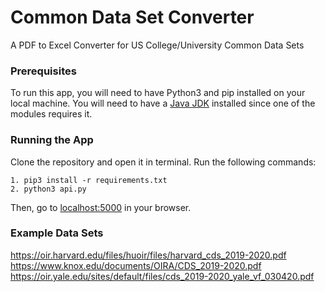 # Common Data Set Converter
A PDF to Excel Converter for US College/University Common Data Sets

### Prerequisites
To run this app, you will need to have Python3 and pip installed on your local machine. You will need to have a [Java JDK](https://www.oracle.com/java/technologies/javase-jdk14-downloads.html) installed since one of the modules requires it. 


### Running the App
Clone the repository and open it in terminal. Run the following commands:
```
1. pip3 install -r requirements.txt
2. python3 api.py
```
Then, go to [localhost:5000](http://localhost:5000) in your browser.

### Example Data Sets
https://oir.harvard.edu/files/huoir/files/harvard_cds_2019-2020.pdf <br />
https://www.knox.edu/documents/OIRA/CDS_2019-2020.pdf <br />
https://oir.yale.edu/sites/default/files/cds_2019-2020_yale_vf_030420.pdf

